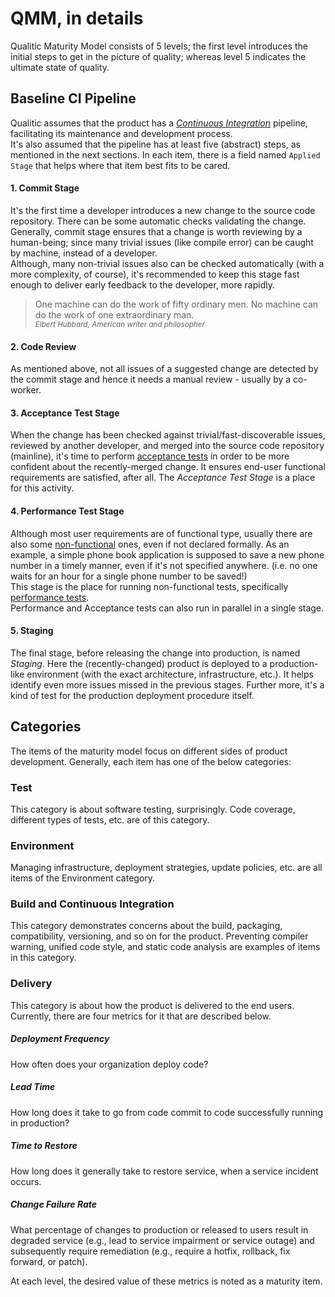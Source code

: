 # QMM, in details
Qualitic Maturity Model consists of 5 levels; the first level introduces the initial steps to get in the picture of quality; whereas level 5 indicates the ultimate state of quality.

## Baseline CI Pipeline
Qualitic assumes that the product has a _[Continuous Integration](https://www.atlassian.com/continuous-delivery/continuous-integration)_ pipeline, facilitating its maintenance and development process.  
It's also assumed that the pipeline has at least five (abstract) steps, as mentioned in the next sections. In each item, there is a field named `Applied Stage` that helps where that item best fits to be cared.

#### 1. Commit Stage
It's the first time a developer introduces a new change to the source code repository. There can be some automatic checks validating the change.  
Generally, commit stage ensures that a change is worth reviewing by a human-being; since many trivial issues (like compile error) can be caught by machine, instead of a developer.  
Although, many non-trivial issues also can be checked automatically (with a more complexity, of course), it's recommended to keep this stage fast enough to deliver early feedback to the developer, more rapidly.
> One machine can do the work of fifty ordinary men. No machine can do the work of one extraordinary man.  
<small>_Elbert Hubbard, American writer and philosopher_</small>

#### 2. Code Review
As mentioned above, not all issues of a suggested change are detected by the commit stage and hence it needs a manual review - usually by a co-worker.

#### 3. Acceptance Test Stage
When the change has been checked against trivial/fast-discoverable issues, reviewed by another developer, and merged into the source code repository (mainline), it's time to perform [acceptance tests](https://www.agilealliance.org/glossary/acceptance/) in order to be more confident about the recently-merged change. It ensures end-user functional requirements are satisfied, after all. The _Acceptance Test Stage_ is a place for this activity.

#### 4. Performance Test Stage
Although most user requirements are of functional type, usually there are also some [non-functional](https://www.guru99.com/non-functional-requirement-type-example.html) ones, even if not declared formally. As an example, a simple phone book application is supposed to save a new phone number in a timely manner, even if it's not specified anywhere. (i.e. no one waits for an hour for a single phone number to be saved!)  
This stage is the place for running non-functional tests, specifically [performance tests](https://www.guru99.com/performance-testing.html).  
Performance and Acceptance tests can also run in parallel in a single stage.

#### 5. Staging
The final stage, before releasing the change into production, is named _Staging_. Here the (recently-changed) product is deployed to a production-like environment (with the exact architecture, infrastructure, etc.). It helps identify even more issues missed in the previous stages. Further more, it's a kind of test for the production deployment procedure itself.


## Categories
The items of the maturity model focus on different sides of product development. Generally, each item has one of the below categories:

### Test
This category is about software testing, surprisingly. Code coverage, different types of tests, etc. are of this category.

### Environment
Managing infrastructure, deployment strategies, update policies, etc. are all items of the Environment category.

### Build and Continuous Integration
This category demonstrates concerns about the build, packaging, compatibility, versioning, and so on for the product.
Preventing compiler warning, unified code style, and static code analysis are examples of items in this category.

### Delivery
This category is about how the product is delivered to the end users. Currently, there are four metrics for it that are described below.

##### Deployment Frequency
How often does your organization deploy code?

##### Lead Time
How long does it take to go from code commit to code successfully running in production?

##### Time to Restore
How long does it generally take to restore service, when a service incident occurs.

##### Change Failure Rate
What percentage of changes to production or released to users result in degraded service (e.g., lead to service impairment or service outage) and subsequently require remediation (e.g., require a hotfix, rollback, fix forward, or patch).  

At each level, the desired value of these metrics is noted as a maturity item.
